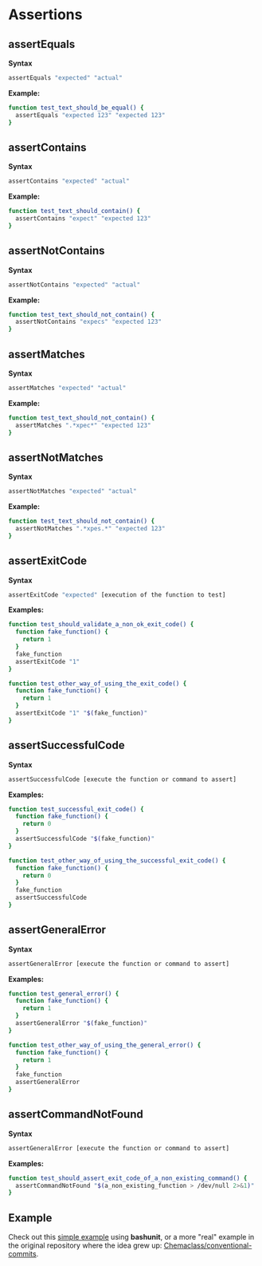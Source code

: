 # Assertions

## assertEquals
**Syntax**
```bash
assertEquals "expected" "actual"
```

**Example:**
```bash
function test_text_should_be_equal() {
  assertEquals "expected 123" "expected 123"
}
```

## assertContains
**Syntax**
```bash
assertContains "expected" "actual"
```

**Example:**
```bash
function test_text_should_contain() {
  assertContains "expect" "expected 123"
}
```

## assertNotContains
**Syntax**
```bash
assertNotContains "expected" "actual"
```

**Example:**
```bash
function test_text_should_not_contain() {
  assertNotContains "expecs" "expected 123"
}
```

## assertMatches
**Syntax**
```bash
assertMatches "expected" "actual"
```

**Example:**
```bash
function test_text_should_not_contain() {
  assertMatches ".*xpec*" "expected 123"
}
```

## assertNotMatches
**Syntax**
```bash
assertNotMatches "expected" "actual"
```

**Example:**
```bash
function test_text_should_not_contain() {
  assertNotMatches ".*xpes.*" "expected 123"
}
```

## assertExitCode
**Syntax**
```bash
assertExitCode "expected" [execution of the function to test]
```

**Examples:**
```bash
function test_should_validate_a_non_ok_exit_code() {
  function fake_function() {
    return 1
  }
  fake_function
  assertExitCode "1"
}
```
```bash
function test_other_way_of_using_the_exit_code() {
  function fake_function() {
    return 1
  }
  assertExitCode "1" "$(fake_function)"
}
```

## assertSuccessfulCode
**Syntax**
```bash
assertSuccessfulCode [execute the function or command to assert]
```

**Examples:**
```bash
function test_successful_exit_code() {
  function fake_function() {
    return 0
  }
  assertSuccessfulCode "$(fake_function)"
}
```
```bash
function test_other_way_of_using_the_successful_exit_code() {
  function fake_function() {
    return 0
  }
  fake_function
  assertSuccessfulCode
}
```

## assertGeneralError
**Syntax**
```bash
assertGeneralError [execute the function or command to assert]
```

**Examples:**
```bash
function test_general_error() {
  function fake_function() {
    return 1
  }
  assertGeneralError "$(fake_function)"
}
```
```bash
function test_other_way_of_using_the_general_error() {
  function fake_function() {
    return 1
  }
  fake_function
  assertGeneralError
}
```

## assertCommandNotFound
**Syntax**
```bash
assertGeneralError [execute the function or command to assert]
```

**Examples:**
```bash
function test_should_assert_exit_code_of_a_non_existing_command() {
  assertCommandNotFound "$(a_non_existing_function > /dev/null 2>&1)"
}
```

## Example

Check out this [simple example](../example) using **bashunit**, or a more "real" example in the original repository where the idea grew up: [Chemaclass/conventional-commits](https://github.com/Chemaclass/conventional-commits/blob/main/tests/prepare-commit-msg_test.sh).
